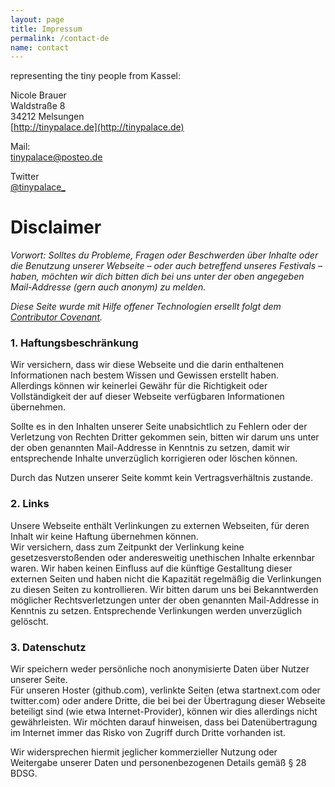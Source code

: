 ```yaml
---
layout: page
title: Impressum
permalink: /contact-de
name: contact
---
```



representing the tiny people from Kassel:  

Nicole Brauer  
Waldstraße 8  
34212 Melsungen  
[http://tinypalace.de](http://tinypalace.de)

Mail:  
[tinypalace@posteo.de](mailto://)

Twitter  
<a href="http://twitter.com/tinypalace_" target="_blank">@tinypalace_</a>


# Disclaimer

*Vorwort: Solltes du Probleme, Fragen oder Beschwerden über Inhalte oder die Benutzung unserer Webseite – oder auch betreffend unseres Festivals – haben, möchten wir dich bitten dich bei uns unter der oben angegeben Mail-Addresse (gern auch anonym) zu melden.*  

*Diese Seite wurde mit Hilfe offener Technologien ersellt folgt dem <a href="http://contributor-covenant.org/version/1/2/0/" target="_blank">Contributor Covenant</a>.*

### 1. Haftungsbeschränkung

Wir versichern, dass wir diese Webseite und die darin enthaltenen Informationen nach bestem Wissen und Gewissen erstellt haben.  
Allerdings können wir keinerlei Gewähr für die Richtigkeit oder Vollständigkeit der auf dieser Webseite verfügbaren Informationen übernehmen.  

Sollte es in den Inhalten unserer Seite unabsichtlich zu Fehlern oder der Verletzung von Rechten Dritter gekommen sein, bitten wir darum uns unter der oben genannten Mail-Addresse in Kenntnis zu setzen, damit wir entsprechende Inhalte unverzüglich korrigieren oder löschen können.  

Durch das Nutzen unserer Seite kommt kein Vertragsverhältnis zustande.  

### 2. Links

Unsere Webseite enthält Verlinkungen zu externen Webseiten, für deren Inhalt wir keine Haftung übernehmen können.  
Wir versichern, dass zum Zeitpunkt der Verlinkung keine  gesetzesverstoßenden oder anderesweitig unethischen Inhalte erkennbar waren.
Wir haben keinen Einfluss auf die künftige Gestalltung dieser externen Seiten und haben nicht die Kapazität regelmäßig die Verlinkungen zu diesen Seiten zu kontrollieren.
Wir bitten darum uns bei Bekanntwerden möglicher Rechtsverletzungen unter der oben genannten Mail-Addresse in Kenntnis zu setzen. Entsprechende Verlinkungen werden unverzüglich gelöscht.

### 3. Datenschutz

Wir speichern weder persönliche noch anonymisierte Daten über Nutzer unserer Seite.  
Für unseren Hoster (github.com), verlinkte Seiten (etwa startnext.com oder twitter.com) oder andere Dritte, die bei bei der Übertragung dieser Webseite beteiligt sind (wie etwa Internet-Provider), können wir dies allerdings nicht gewährleisten. Wir möchten darauf hinweisen, dass bei Datenübertragung im Internet immer das Risko von Zugriff durch Dritte vorhanden ist.

Wir widersprechen hiermit jeglicher kommerzieller Nutzung oder Weitergabe unserer Daten und personenbezogenen Details gemäß § 28 BDSG.
